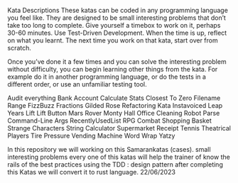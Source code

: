 Kata Descriptions
These katas can be coded in any programming language you feel like. They are designed to be small interesting problems that don’t take too long to complete. Give yourself a timebox to work on it, perhaps 30-60 minutes. Use Test-Driven Development. When the time is up, reflect on what you learnt. The next time you work on that kata, start over from scratch.

Once you’ve done it a few times and you can solve the interesting problem without difficulty, you can begin learning other things from the kata. For example do it in another programming language, or do the tests in a different order, or use an unfamiliar testing tool.

Audit everything
Bank Account
Calculate Stats
Closest To Zero
Filename Range
FizzBuzz
Fractions
Gilded Rose Refactoring Kata
Instavoiced
Leap Years
Lift
Lift Button
Mars Rover
Monty Hall
Office Cleaning Robot
Parse Command-Line Args
RecentlyUsedList
RPG Combat
Shopping Basket
Strange Characters
String Calculator
Supermarket Receipt
Tennis
Theatrical Players
Tire Pressure
Vending Machine
Word Wrap
Yatzy


In this repository we will working on this Samarankatas (cases).
small interesting problems 
every one of this katas will help the trainer of know the rails of the best practices using the TDD : design pattern 
after completing this Katas we will convert it to rust language.
22/06/2023 